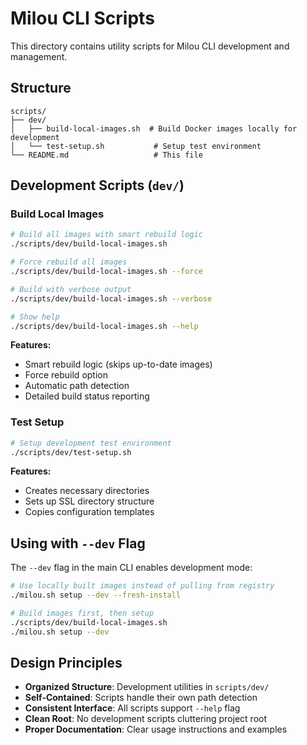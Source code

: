 # Milou CLI Scripts

This directory contains utility scripts for Milou CLI development and management.

## Structure

```
scripts/
├── dev/
│   ├── build-local-images.sh  # Build Docker images locally for development
│   └── test-setup.sh           # Setup test environment
└── README.md                   # This file
```

## Development Scripts (`dev/`)

### Build Local Images

```bash
# Build all images with smart rebuild logic
./scripts/dev/build-local-images.sh

# Force rebuild all images
./scripts/dev/build-local-images.sh --force

# Build with verbose output
./scripts/dev/build-local-images.sh --verbose

# Show help
./scripts/dev/build-local-images.sh --help
```

**Features:**
- Smart rebuild logic (skips up-to-date images)
- Force rebuild option
- Automatic path detection
- Detailed build status reporting

### Test Setup

```bash
# Setup development test environment
./scripts/dev/test-setup.sh
```

**Features:**
- Creates necessary directories
- Sets up SSL directory structure
- Copies configuration templates

## Using with `--dev` Flag

The `--dev` flag in the main CLI enables development mode:

```bash
# Use locally built images instead of pulling from registry
./milou.sh setup --dev --fresh-install

# Build images first, then setup
./scripts/dev/build-local-images.sh
./milou.sh setup --dev
```

## Design Principles

- **Organized Structure**: Development utilities in `scripts/dev/`
- **Self-Contained**: Scripts handle their own path detection
- **Consistent Interface**: All scripts support `--help` flag
- **Clean Root**: No development scripts cluttering project root
- **Proper Documentation**: Clear usage instructions and examples 